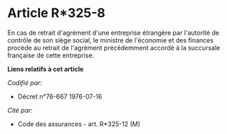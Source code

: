 # Article R*325-8

En cas de retrait d'agrément d'une entreprise étrangère par l'autorité de contrôle de son siège social, le ministre de
l'économie et des finances procède au retrait de l'agrément précédemment accordé à la succursale française de cette
entreprise.

**Liens relatifs à cet article**

_Codifié par_:

  - Décret n°76-667 1976-07-16

_Cité par_:

  - Code des assurances - art. R*325-12 (M)
